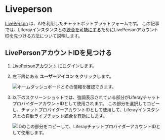 # Liveperson

[LivePerson](https://www.liveperson.com/) は、AIを利用したチャットボットプラットフォームです。 この記事では、Liferayインスタンスとの[統合を可能にする](../../enabling-automated-live-chat-systems.md)ためにLivePersonアカウントIDを見つける方法について説明します。

## LivePersonアカウントIDを見つける

1. [LivePersonアカウント](https://authentication.liveperson.net/login.html) にログインします。

1. 左下隅にある **ユーザーアイコン** をクリックします。

    ![ホームダッシュボードとその情報を確認できます。](./liveperson/images/01.png)

1. 以下のスクリーンショットでは、強調表示されている部分がLiferayチャットプロバイダーアカウントIDとして使用されます。  この部分を選択してコピーし、チャットプロバイダーアカウントIDとして使用して、Liferayインスタンスとの[自動ライブチャット統合を有効にします](../../enabling-automated-live-chat-systems.md)。

    ![IDのこの部分をコピーして、LiferayチャットプロバイダーアカウントIDとして使用します。](./liveperson/images/02.png)